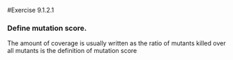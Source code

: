 #Exercise 9.1.2.1
### Define mutation score.
The amount of coverage is usually written as the ratio of mutants killed over all mutants is the definition of mutation score